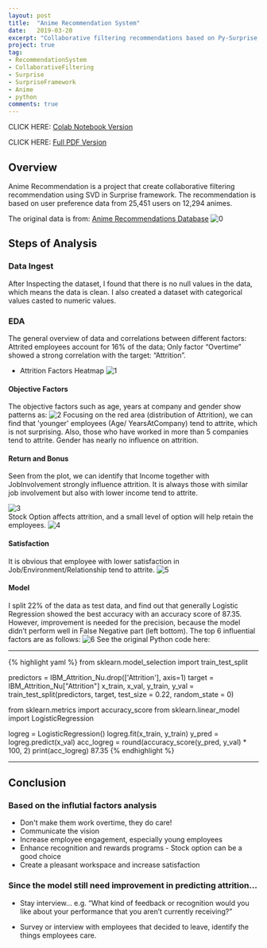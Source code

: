 ```yaml
---
layout: post
title:  "Anime Recommendation System"
date:   2019-03-20
excerpt: "Collaborative filtering recommendations based on Py-Surprise Framework "
project: true
tag:
- RecommendationSystem 
- CollaborativeFiltering
- Surprise
- SurpriseFramework
- Anime
- python
comments: true
---
```


CLICK HERE:
[Colab Notebook Version](https://github.com/lmei33/trial/blob/master/HW_7_Anime_Recommendations.ipynb)

CLICK HERE:
[Full PDF Version](https://github.com/lmei33/Miscellaneous/blob/master/Anime%20Recommendation.pdf)


      
## Overview
Anime Recommendation is a project that create collaborative filtering recommendation using SVD in Surprise framework. The recommendation is based on user preference data from 25,451 users on 12,294 animes.

The original data is from:
[Anime Recommendations Database](https://www.kaggle.com/CooperUnion/anime-recommendations-database/home)
![0](https://mk0at44uvaxh7f73.kinstacdn.com/wp-content/uploads/2017/12/Topic-1.png)    

## Steps of Analysis  

### Data Ingest
After Inspecting the dataset, I found that there is no null values in the data, which means the data is clean. I also created a dataset with categorical values casted to numeric values.

### EDA 
The general overview of data and correlations between different factors: Attrited employees account for 16% of the data; Only factor “Overtime” showed a strong correlation with the target: “Attrition”.

* Attrition Factors Heatmap
![1](https://raw.githubusercontent.com/lmei33/lmei33.github.io/master/assets/img/2.png) 

#### Objective Factors
The objective factors such as age, years at company and gender show patterns as:
![2](https://raw.githubusercontent.com/lmei33/lmei33.github.io/master/assets/img/final/objective.PNG) 
Focusing on the red area (distribution of Attrition), we can find that 'younger' employees (Age/
YearsAtCompany) tend to attrite, which is not surprising. Also, those who have worked in more than 5
companies tend to attrite. Gender has nearly no influence on attrition.

#### Return and Bonus
Seen from the plot, we can identify that Income together with JobInvolvement strongly influence attrition. It is always those with similar job involvement but also with lower income tend to attrite.

![3](https://raw.githubusercontent.com/lmei33/lmei33.github.io/master/assets/img/final/return.PNG)    
Stock Option affects attrition, and a small level of option will help retain the employees.
![4](https://raw.githubusercontent.com/lmei33/lmei33.github.io/master/assets/img/final/return2.PNG)

#### Satisfaction
It is obvious that employee with lower satisfaction in Job/Environment/Relationship tend to attrite.
![5](https://raw.githubusercontent.com/lmei33/lmei33.github.io/master/assets/img/final/satisfaction.PNG)

#### Model
I split 22% of the data as test data, and find out that generally Logistic Regression showed the best accuracy with an accuracy score of 87.35. However, improvement is needed for the precision, because the model didn’t perform well in False Negative part (left bottom). The top 6 influential factors are as follows:
![6](https://raw.githubusercontent.com/lmei33/lmei33.github.io/master/assets/img/final/result.PNG)
See the original Python code here:

---

{% highlight yaml %}
from sklearn.model_selection import train_test_split

predictors = IBM_Attrition_Nu.drop(['Attrition'], axis=1)
target = IBM_Attrition_Nu["Attrition"]
x_train, x_val, y_train, y_val = train_test_split(predictors, target, test_size = 0.22, random_state = 0)

from sklearn.metrics import accuracy_score
from sklearn.linear_model import LogisticRegression

logreg = LogisticRegression()
logreg.fit(x_train, y_train)
y_pred = logreg.predict(x_val)
acc_logreg = round(accuracy_score(y_pred, y_val) * 100, 2)
print(acc_logreg)
87.35
{% endhighlight %}

---


## Conclusion
### Based on the influtial factors analysis
* Don't make them work overtime, they do care!
* Communicate the vision 
* Increase employee engagement, especially young employees
* Enhance recognition and rewards programs - Stock option can be a good choice 
* Create a pleasant workspace and increase satisfaction

### Since the model still need improvement in predicting attrition...
* Stay interview...
   e.g.
   “What kind of feedback or recognition would you like about your performance that you aren’t currently receiving?”

* Survey or interview with employees that decided to leave, identify the things employees care.
